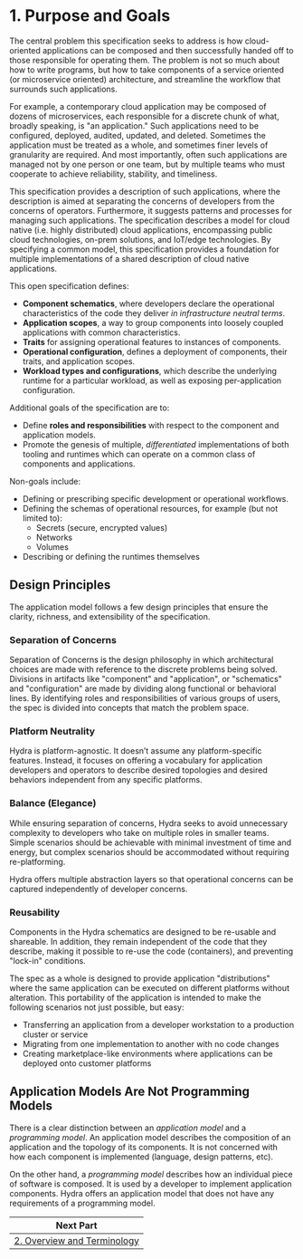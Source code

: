# 1. Purpose and Goals

The central problem this specification seeks to address is how cloud-oriented applications can be composed and then successfully handed off to those responsible for operating them. The problem is not so much about how to write programs, but how to take components of a service oriented (or microservice oriented) architecture, and streamline the workflow that surrounds such applications.

For example, a contemporary cloud application may be composed of dozens of microservices, each responsible for a discrete chunk of what, broadly speaking, is "an application." Such applications need to be configured, deployed, audited, updated, and deleted. Sometimes the application must be treated as a whole, and sometimes finer levels of granularity are required. And most importantly, often such applications are managed not by one person or one team, but by multiple teams who must cooperate to achieve reliability, stability, and timeliness.

This specification provides a description of such applications, where the description is aimed at separating the concerns of developers from the concerns of operators. Furthermore, it suggests patterns and processes for managing such applications. The specification describes a model for cloud native (i.e. highly distributed) cloud applications, encompassing public cloud technologies, on-prem solutions, and IoT/edge technologies. By specifying a common model, this specification provides a foundation for multiple implementations of a shared description of cloud native applications.

This open specification defines:

- __Component schematics__, where developers declare the operational characteristics of the code they deliver _in infrastructure neutral terms_.
- __Application scopes__, a way to group components into loosely coupled applications with common characteristics.
- __Traits__ for assigning operational features to instances of components.
- __Operational configuration__, defines a deployment of components, their traits, and application scopes.
- __Workload types and configurations__, which describe the underlying runtime for a particular workload, as well as exposing per-application configuration.


Additional goals of the specification are to:

- Define __roles and responsibilities__ with respect to the component and application models.
- Promote the genesis of multiple, _differentiated_ implementations of both tooling and runtimes which can operate on a common class of components and applications.

Non-goals include:

- Defining or prescribing specific development or operational workflows.
- Defining the schemas of operational resources, for example (but not limited
  to):
  - Secrets (secure, encrypted values)
  - Networks
  - Volumes
- Describing or defining the runtimes themselves

## Design Principles

The application model follows a few design principles that ensure the clarity, richness, and extensibility of the specification.

### Separation of Concerns

Separation of Concerns is the design philosophy in which architectural choices are made with reference to the discrete problems being solved. Divisions in artifacts like "component" and "application", or "schematics" and "configuration" are made by dividing along functional or behavioral lines. By identifying roles and responsibilities of various groups of users, the spec is divided into concepts that match the problem space.

### Platform Neutrality

Hydra is platform-agnostic. It doesn’t assume any platform-specific features. Instead, it focuses on offering a vocabulary for application developers and operators to describe desired topologies and desired behaviors independent from any specific platforms.

### Balance (Elegance)

While ensuring separation of concerns, Hydra seeks to avoid unnecessary complexity to developers who take on multiple roles in smaller teams. Simple scenarios should be achievable with minimal investment of time and energy, but complex scenarios should be accommodated without requiring re-platforming.

Hydra offers multiple abstraction layers so that operational concerns can be captured independently of developer concerns.

### Reusability

Components in the Hydra schematics are designed to be re-usable and shareable. In addition, they remain independent of the code that they describe, making it possible to re-use the code (containers), and preventing "lock-in" conditions.

The spec as a whole is designed to provide application "distributions" where the same application can be executed on different platforms without alteration. This portability of the application is intended to make the following scenarios not just possible, but easy:

- Transferring an application from a developer workstation to a production cluster or service
- Migrating from one implementation to another with no code changes
- Creating marketplace-like environments where applications can be deployed onto customer platforms

## Application Models Are Not Programming Models

There is a clear distinction between an _application model_ and a _programming model_. An application model describes the composition of an application and the topology of its components. It is not concerned with how each component is implemented (language, design patterns, etc).

On the other hand, a _programming model_ describes how an individual piece of software is composed. It is used by a developer to implement application components. Hydra offers an application model that does not have any requirements of a programming model.

| Next Part        | 
| ------------- |
| [2. Overview and Terminology](2.overview_and_terminology.md)| 
